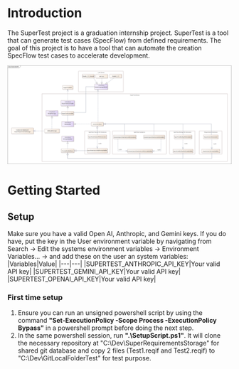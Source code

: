 # Introduction 
The SuperTest project is a graduation internship project. SuperTest is a tool that can generate test cases (SpecFlow) from defined requirements. The goal of this project is to have a tool that can automate the creation SpecFlow test cases to accelerate development.

![architecture image](img/Architecture%20Image%20V4.png)

# Getting Started
## Setup
Make sure you have a valid Open AI, Anthropic, and Gemini keys. If you do have, put the key in the User environment variable by navigating from Search -> Edit the systems environment variables -> Environment Variables... -> and add these on the user an system variables:
|Variables|Value|
|---|---|
|SUPERTEST_ANTHROPIC_API_KEY|Your valid API key|
|SUPERTEST_GEMINI_API_KEY|Your valid API key|
|SUPERTEST_OPENAI_API_KEY|Your valid API key|

### First time setup
1. Ensure you can run an unsigned powershell script by using the command **"Set-ExecutionPolicy -Scope Process -ExecutionPolicy Bypass"** in a powershell prompt before doing the next step.
2. In the same powershell session, run **".\SetupScript.ps1"**. It will clone the necessary repository at "C:\Dev\SuperRequirementsStorage" for shared git database and copy 2 files (Test1.reqif and Test2.reqif) to "C:\Dev\GitLocalFolderTest" for test purpose.